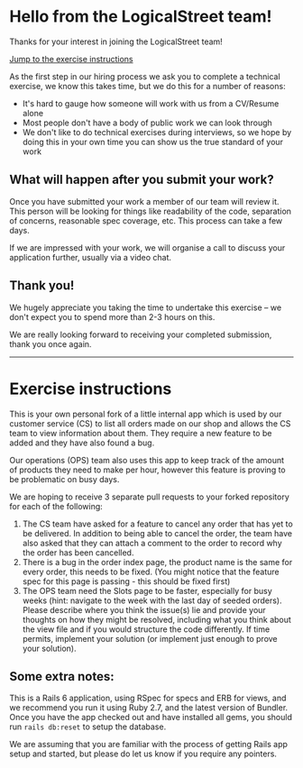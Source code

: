 # Hello from the LogicalStreet team!

Thanks for your interest in joining the LogicalStreet team!

[Jump to the exercise instructions](#exercise-instructions)

As the first step in our hiring process we ask you to complete a technical exercise, we know this takes time, but we do this for a number of reasons:

- It's hard to gauge how someone will work with us from a CV/Resume alone
- Most people don't have a body of public work we can look through
- We don't like to do technical exercises during interviews, so we hope by doing this in your own time you can show us the true standard of your work

## What will happen after you submit your work?

Once you have submitted your work a member of our team will review it. This person will be looking for things like readability of the code, separation of concerns, reasonable spec coverage, etc. This process can take a few days.

If we are impressed with your work, we will organise a call to discuss your application further, usually via a video chat.

## Thank you!

We hugely appreciate you taking the time to undertake this exercise – we don't expect you to spend more than 2-3 hours on this.

We are really looking forward to receiving your completed submission, thank you once again.

---

# Exercise instructions

This is your own personal fork of a little internal app which is used by our customer service (CS) to list all orders made on our shop and allows the CS team to view information about them. They require a new feature to be added and they have also found a bug.

Our operations (OPS) team also uses this app to keep track of the amount of products they need to make per hour, however this feature is proving to be problematic on busy days.

We are hoping to receive 3 separate pull requests to your forked repository for each of the following:

1. The CS team have asked for a feature to cancel any order that has yet to be delivered. In addition to being able to cancel the order, the team have also asked that they can attach a comment to the order to record why the order has been cancelled.
2. There is a bug in the order index page, the product name is the same for every order, this needs to be fixed. (You might notice that the feature spec for this page is passing - this should be fixed first)
3. The OPS team need the Slots page to be faster, especially for busy weeks (hint: navigate to the week with the last day of seeded orders). Please describe where you think the issue(s) lie and provide your thoughts on how they might be resolved, including what you think about the view file and if you would structure the code differently. If time permits, implement your solution (or implement just enough to prove your solution).

## Some extra notes:

This is a Rails 6 application, using RSpec for specs and ERB for views, and we recommend you run it using Ruby 2.7, and the latest version of Bundler. Once you have the app checked out and have installed all gems, you should run `rails db:reset` to setup the database.

We are assuming that you are familiar with the process of getting Rails app setup and started, but please do let us know if you require any pointers.
